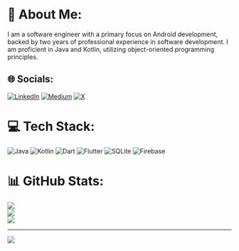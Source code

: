 # 💫 About Me:
I am a software engineer with a primary focus on Android development, backed by two years of professional experience in software development. I am proficient in Java and Kotlin, utilizing object-oriented programming principles. 


## 🌐 Socials:
[![LinkedIn](https://img.shields.io/badge/LinkedIn-%230077B5.svg?logo=linkedin&logoColor=white)](https://linkedin.com/in/metehangokbel) [![Medium](https://img.shields.io/badge/Medium-12100E?logo=medium&logoColor=white)](https://medium.com/@gokbelmetehan) [![X](https://img.shields.io/badge/X-black.svg?logo=X&logoColor=white)](https://x.com/gokbelmetehan) 

# 💻 Tech Stack:
![Java](https://img.shields.io/badge/java-%23ED8B00.svg?style=for-the-badge&logo=openjdk&logoColor=white) ![Kotlin](https://img.shields.io/badge/kotlin-%237F52FF.svg?style=for-the-badge&logo=kotlin&logoColor=white) ![Dart](https://img.shields.io/badge/dart-%230175C2.svg?style=for-the-badge&logo=dart&logoColor=white) ![Flutter](https://img.shields.io/badge/Flutter-%2302569B.svg?style=for-the-badge&logo=Flutter&logoColor=white) ![SQLite](https://img.shields.io/badge/sqlite-%2307405e.svg?style=for-the-badge&logo=sqlite&logoColor=white) ![Firebase](https://img.shields.io/badge/Firebase-039BE5?style=for-the-badge&logo=Firebase&logoColor=white)
# 📊 GitHub Stats:
![](https://github-readme-stats.vercel.app/api?username=metehan-gokbel&theme=merko&hide_border=false&include_all_commits=false&count_private=false)<br/>
![](https://github-readme-streak-stats.herokuapp.com/?user=metehan-gokbel&theme=merko&hide_border=false)<br/>
![](https://github-readme-stats.vercel.app/api/top-langs/?username=metehan-gokbel&theme=merko&hide_border=false&include_all_commits=false&count_private=false&layout=compact)

---
[![](https://visitcount.itsvg.in/api?id=metehan-gokbel&icon=0&color=0)](https://visitcount.itsvg.in)

<!-- Proudly created with GPRM ( https://gprm.itsvg.in ) -->
